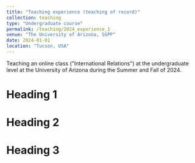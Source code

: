 ```yaml
---
title: "Teaching experience (teaching of record)"
collection: teaching
type: "Undergraduate course"
permalink: /teaching/2024_experience_1
venue: "The University of Arizona, SGPP"
date: 2024-01-01
location: "Tucson, USA"
---
```


Teaching an online class ("International Relations") at the undergraduate level at the University of Arizona during the Summer and Fall of 2024.

Heading 1
======

Heading 2
======

Heading 3
======
